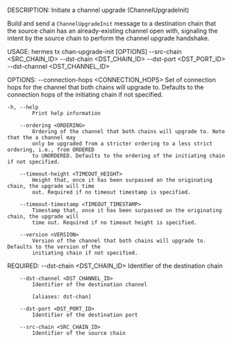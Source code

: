 DESCRIPTION:
Initiate a channel upgrade (ChannelUpgradeInit)

Build and send a `ChannelUpgradeInit` message to a destination chain that the source chain has an
already-existing channel open with, signaling the intent by the source chain to perform the channel
upgrade handshake.

USAGE:
    hermes tx chan-upgrade-init [OPTIONS] --src-chain <SRC_CHAIN_ID> --dst-chain <DST_CHAIN_ID> --dst-port <DST_PORT_ID> --dst-channel <DST_CHANNEL_ID>

OPTIONS:
        --connection-hops <CONNECTION_HOPS>
            Set of connection hops for the channel that both chains will upgrade to. Defaults to the
            connection hops of the initiating chain if not specified.

    -h, --help
            Print help information

        --ordering <ORDERING>
            Ordering of the channel that both chains will upgrade to. Note that the a channel may
            only be upgraded from a stricter ordering to a less strict ordering, i.e., from ORDERED
            to UNORDERED. Defaults to the ordering of the initiating chain if not specified.

        --timeout-height <TIMEOUT_HEIGHT>
            Height that, once it has been surpassed on the originating chain, the upgrade will time
            out. Required if no timeout timestamp is specified.

        --timeout-timestamp <TIMEOUT_TIMESTAMP>
            Timestamp that, once it has been surpassed on the originating chain, the upgrade will
            time out. Required if no timeout height is specified.

        --version <VERSION>
            Version of the channel that both chains will upgrade to. Defaults to the version of the
            initiating chain if not specified.

REQUIRED:
        --dst-chain <DST_CHAIN_ID>
            Identifier of the destination chain

        --dst-channel <DST_CHANNEL_ID>
            Identifier of the destination channel
            
            [aliases: dst-chan]

        --dst-port <DST_PORT_ID>
            Identifier of the destination port

        --src-chain <SRC_CHAIN_ID>
            Identifier of the source chain
